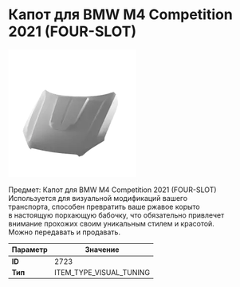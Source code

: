 # Капот для BMW M4 Competition 2021 (FOUR-SLOT)

![Item Image](../img/2723.webp?raw=true)

Предмет: Капот для BMW M4 Competition 2021 (FOUR-SLOT)<br>Используется для визуальной модификаций вашего<br>транспорта, способен превратить ваше ржавое корыто<br>в настоящую порхающую бабочку, что обязательно привлечет<br>внимание прохожих своим уникальным стилем и красотой.<br>Можно передавать и продавать.


| Параметр | Значение |
|----------|----------|
| **ID** | 2723 |
| **Тип** | ITEM_TYPE_VISUAL_TUNING |

